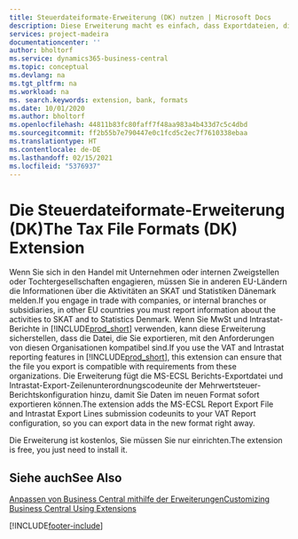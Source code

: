 ```yaml
---
title: Steuerdateiformate-Erweiterung (DK) nutzen | Microsoft Docs
description: Diese Erweiterung macht es einfach, dass Exportdateien, die vorformatiert sind, den Bankbedingungen für elektronische Posten erfüllen.
services: project-madeira
documentationcenter: ''
author: bholtorf
ms.service: dynamics365-business-central
ms.topic: conceptual
ms.devlang: na
ms.tgt_pltfrm: na
ms.workload: na
ms. search.keywords: extension, bank, formats
ms.date: 10/01/2020
ms.author: bholtorf
ms.openlocfilehash: 44811b83fc80faff7f48aa983a4b433d7c5c4dbd
ms.sourcegitcommit: ff2b55b7e790447e0c1fcd5c2ec7f7610338ebaa
ms.translationtype: HT
ms.contentlocale: de-DE
ms.lasthandoff: 02/15/2021
ms.locfileid: "5376937"
---
```

# <a name="the-tax-file-formats-dk-extension"></a><span data-ttu-id="60c73-103">Die Steuerdateiformate-Erweiterung (DK)</span><span class="sxs-lookup"><span data-stu-id="60c73-103">The Tax File Formats (DK) Extension</span></span>
<span data-ttu-id="60c73-104">Wenn Sie sich in den Handel mit Unternehmen oder internen Zweigstellen oder Tochtergesellschaften engagieren, müssen Sie in anderen EU-Ländern die Informationen über die Aktivitäten an SKAT und Statistiken Dänemark melden.</span><span class="sxs-lookup"><span data-stu-id="60c73-104">If you engage in trade with companies, or internal branches or subsidiaries, in other EU countries you must report information about the activities to SKAT and to Statistics Denmark.</span></span> <span data-ttu-id="60c73-105">Wenn Sie MwSt und Intrastat-Berichte in [!INCLUDE[prod_short](includes/prod_short.md)] verwenden, kann diese Erweiterung sicherstellen, dass die Datei, die Sie exportieren, mit den Anforderungen von diesen Organisationen kompatibel sind.</span><span class="sxs-lookup"><span data-stu-id="60c73-105">If you use the VAT and Intrastat reporting features in [!INCLUDE[prod_short](includes/prod_short.md)], this extension can ensure that the file you export is compatible with requirements from these organizations.</span></span> <span data-ttu-id="60c73-106">Die Erweiterung fügt die MS-ECSL Berichts-Exportdatei und Intrastat-Export-Zeilenunterordnungscodeunite der Mehrwertsteuer-Berichtskonfiguration hinzu, damit Sie Daten im neuen Format sofort exportieren können.</span><span class="sxs-lookup"><span data-stu-id="60c73-106">The extension adds the MS-ECSL Report Export File and Intrastat Export Lines submission codeunits to your VAT Report configuration, so you can export data in the new format right away.</span></span>

<span data-ttu-id="60c73-107">Die Erweiterung ist kostenlos, Sie müssen Sie nur einrichten.</span><span class="sxs-lookup"><span data-stu-id="60c73-107">The extension is free, you just need to install it.</span></span>

## <a name="see-also"></a><span data-ttu-id="60c73-108">Siehe auch</span><span class="sxs-lookup"><span data-stu-id="60c73-108">See Also</span></span>
[<span data-ttu-id="60c73-109">Anpassen von Business Central mithilfe der Erweiterungen</span><span class="sxs-lookup"><span data-stu-id="60c73-109">Customizing Business Central Using Extensions</span></span>](ui-extensions.md)


[!INCLUDE[footer-include](includes/footer-banner.md)]